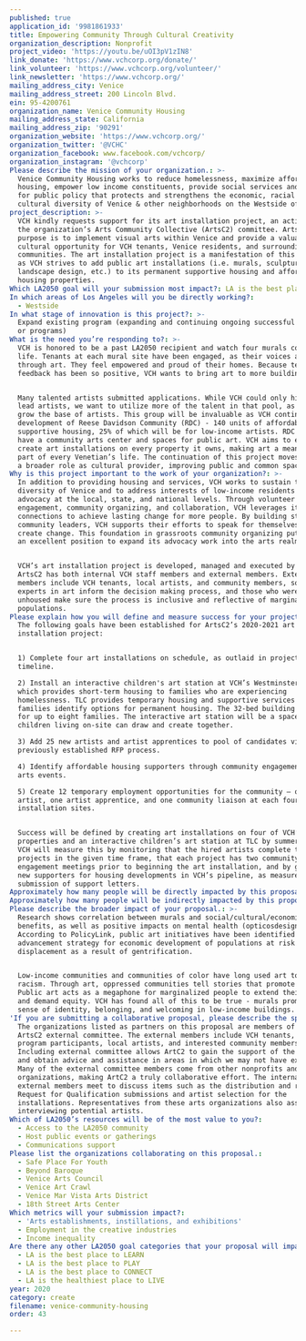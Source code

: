 ```yaml
---
published: true
application_id: '9981861933'
title: Empowering Community Through Cultural Creativity
organization_description: Nonprofit
project_video: 'https://youtu.be/uOI3pV1zIN8'
link_donate: 'https://www.vchcorp.org/donate/'
link_volunteer: 'https://www.vchcorp.org/volunteer/'
link_newsletter: 'https://www.vchcorp.org/'
mailing_address_city: Venice
mailing_address_street: 200 Lincoln Blvd.
ein: 95-4200761
organization_name: Venice Community Housing
mailing_address_state: California
mailing_address_zip: '90291'
organization_website: 'https://www.vchcorp.org/'
organization_twitter: '@VCHC'
organization_facebook: www.facebook.com/vchcorp/
organization_instagram: '@vchcorp'
Please describe the mission of your organization.: >-
  Venice Community Housing works to reduce homelessness, maximize affordable
  housing, empower low income constituents, provide social services and advocate
  for public policy that protects and strengthens the economic, racial and
  cultural diversity of Venice & other neighborhoods on the Westside of LA.
project_description: >-
  VCH kindly requests support for its art installation project, an activity of
  the organization’s Arts Community Collective (ArtsC2) committee. ArtsC2's
  purpose is to implement visual arts within Venice and provide a valuable
  cultural opportunity for VCH tenants, Venice residents, and surrounding
  communities. The art installation project is a manifestation of this purpose,
  as VCH strives to add public art installations (i.e. murals, sculptures,
  landscape design, etc.) to its permanent supportive housing and affordable
  housing properties. 
Which LA2050 goal will your submission most impact?: LA is the best place to CREATE
In which areas of Los Angeles will you be directly working?:
  - Westside
In what stage of innovation is this project?: >-
  Expand existing program (expanding and continuing ongoing successful projects
  or programs)
What is the need you’re responding to?: >-
  VCH is honored to be a past LA2050 recipient and watch four murals come to
  life. Tenants at each mural site have been engaged, as their voices are lifted
  through art. They feel empowered and proud of their homes. Because tenant
  feedback has been so positive, VCH wants to bring art to more buildings. 


  Many talented artists submitted applications. While VCH could only hire four
  lead artists, we want to utilize more of the talent in that pool, as well as
  grow the base of artists. This group will be invaluable as VCH continues the
  development of Reese Davidson Community (RDC) - 140 units of affordable and
  supportive housing, 25% of which will be for low-income artists. RDC will also
  have a community arts center and spaces for public art. VCH aims to eventually
  create art installations on every property it owns, making art a meaningful
  part of every Venetian’s life. The continuation of this project moves VCH into
  a broader role as cultural provider, improving public and common space.  
Why is this project important to the work of your organization?: >-
  In addition to providing housing and services, VCH works to sustain the
  diversity of Venice and to address interests of low-income residents through
  advocacy at the local, state, and national levels. Through volunteer
  engagement, community organizing, and collaboration, VCH leverages its
  connections to achieve lasting change for more people. By building strong
  community leaders, VCH supports their efforts to speak for themselves and
  create change. This foundation in grassroots community organizing puts VCH in
  an excellent position to expand its advocacy work into the arts realm. 


  VCH’s art installation project is developed, managed and executed by ArtsC2.
  ArtsC2 has both internal VCH staff members and external members. External
  members include VCH tenants, local artists, and community members, so that
  experts in art inform the decision making process, and those who were formerly
  unhoused make sure the process is inclusive and reflective of marginalized
  populations.
Please explain how you will define and measure success for your project.: >-
  The following goals have been established for ArtsC2’s 2020-2021 art
  installation project:


  1) Complete four art installations on schedule, as outlaid in project
  timeline.

  2) Install an interactive children's art station at VCH’s Westminster TLC,
  which provides short-term housing to families who are experiencing
  homelessness. TLC provides temporary housing and supportive services while
  families identify options for permanent housing. The 32-bed building has room
  for up to eight families. The interactive art station will be a space where
  children living on-site can draw and create together.

  3) Add 25 new artists and artist apprentices to pool of candidates via the
  previously established RFP process.

  4) Identify affordable housing supporters through community engagement and
  arts events.

  5) Create 12 temporary employment opportunities for the community – one lead
  artist, one artist apprentice, and one community liaison at each four art
  installation sites. 


  Success will be defined by creating art installations on four of VCH’s
  properties and an interactive children’s art station at TLC by summer of 2021.
  VCH will measure this by monitoring that the hired artists complete their
  projects in the given time frame, that each project has two community
  engagement meetings prior to beginning the art installation, and by gaining
  new supporters for housing developments in VCH’s pipeline, as measured by the
  submission of support letters. 
Approximately how many people will be directly impacted by this proposal?: '300'
Approximately how many people will be indirectly impacted by this proposal?: '40000'
Please describe the broader impact of your proposal.: >-
  Research shows correlation between murals and social/cultural/economic
  benefits, as well as positive impacts on mental health (opticosdesign.com).
  According to PolicyLink, public art initiatives have been identified as an
  advancement strategy for economic development of populations at risk of
  displacement as a result of gentrification. 


  Low-income communities and communities of color have long used art to survive
  racism. Through art, oppressed communities tell stories that promote healing.
  Public art acts as a megaphone for marginalized people to extend their voice
  and demand equity. VCH has found all of this to be true - murals promote a
  sense of identity, belonging, and welcoming in low-income buildings. 
'If you are submitting a collaborative proposal, please describe the specific role of partner organizations in the project.': >-
  The organizations listed as partners on this proposal are members of the
  ArtsC2 external committee. The external members include VCH tenants, VCH
  program participants, local artists, and interested community members.
  Including external committee allows ArtC2 to gain the support of the community
  and obtain advice and assistance in areas in which we may not have experience.
  Many of the external committee members come from other nonprofits and art
  organizations, making ArtC2 a truly collaborative effort. The internal and
  external members meet to discuss items such as the distribution and review of
  Request for Qualification submissions and artist selection for the
  installations. Representatives from these arts organizations also assist with
  interviewing potential artists.
Which of LA2050’s resources will be of the most value to you?:
  - Access to the LA2050 community
  - Host public events or gatherings
  - Communications support
Please list the organizations collaborating on this proposal.:
  - Safe Place For Youth
  - Beyond Baroque
  - Venice Arts Council
  - Venice Art Crawl
  - Venice Mar Vista Arts District
  - 18th Street Arts Center
Which metrics will your submission impact?:
  - 'Arts establishments, instillations, and exhibitions'
  - Employment in the creative industries
  - Income inequality
Are there any other LA2050 goal categories that your proposal will impact?:
  - LA is the best place to LEARN
  - LA is the best place to PLAY
  - LA is the best place to CONNECT
  - LA is the healthiest place to LIVE
year: 2020
category: create
filename: venice-community-housing
order: 43

---
```

